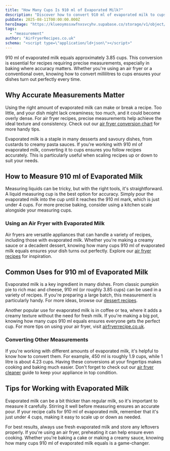 ```yaml
---
title: "How Many Cups Is 910 ml of Evaporated Milk?"
description: "Discover how to convert 910 ml of evaporated milk to cups for perfect recipes every time. Get precise measurements for baking and cooking."
pubDate: 2025-08-11T00:00:00.000Z
heroImage: "https://klueoymssxwfnxsvcyhv.supabase.co/storage/v1/object/public/md/how-many-cups-is-910-ml-of-evaporated-milk-5e6a2b47.webp"
tags:
  - "measurement"
author: "AirFryerRecipes.co.uk"
schema: "<script type=\"application/ld+json\"></script>"
---
```


<p>910 ml of evaporated milk equals approximately 3.85 cups. This conversion is essential for recipes requiring precise measurements, especially in baking where accuracy matters. Whether you're using an air fryer or a conventional oven, knowing how to convert millilitres to cups ensures your dishes turn out perfectly every time.</p>

<h2>Why Accurate Measurements Matter</h2>
<p>Using the right amount of evaporated milk can make or break a recipe. Too little, and your dish might lack creaminess; too much, and it could become overly dense. For air fryer recipes, precise measurements help achieve the ideal texture and consistency. Check out our <a href=https://www.airfryerrecipe.co.uk/air-fryer-conversion-chart>air fryer conversion chart</a> for more handy tips.</p>

<p>Evaporated milk is a staple in many desserts and savoury dishes, from custards to creamy pasta sauces. If you're working with 910 ml of evaporated milk, converting it to cups ensures you follow recipes accurately. This is particularly useful when scaling recipes up or down to suit your needs.</p>

<h2>How to Measure 910 ml of Evaporated Milk</h2>
<p>Measuring liquids can be tricky, but with the right tools, it's straightforward. A liquid measuring cup is the best option for accuracy. Simply pour the evaporated milk into the cup until it reaches the 910 ml mark, which is just under 4 cups. For more precise baking, consider using a kitchen scale alongside your measuring cups.</p>

<h3>Using an Air Fryer with Evaporated Milk</h3>
<p>Air fryers are versatile appliances that can handle a variety of recipes, including those with evaporated milk. Whether you're making a creamy sauce or a decadent dessert, knowing how many cups 910 ml of evaporated milk equals ensures your dish turns out perfectly. Explore our <a href=https://www.airfryerrecipe.co.uk/recipes>air fryer recipes</a> for inspiration.</p>

<h2>Common Uses for 910 ml of Evaporated Milk</h2>
<p>Evaporated milk is a key ingredient in many dishes. From classic pumpkin pie to rich mac and cheese, 910 ml (or roughly 3.85 cups) can be used in a variety of recipes. If you're preparing a large batch, this measurement is particularly handy. For more ideas, browse our <a href=https://www.airfryerrecipe.co.uk/recipe-category/dessert>dessert recipes</a>.</p>

<p>Another popular use for evaporated milk is in coffee or tea, where it adds a creamy texture without the need for fresh milk. If you're making a big pot, knowing how many cups 910 ml equals ensures everyone gets the perfect cup. For more tips on using your air fryer, visit <a href=https://www.airfryerrecipe.co.uk/>airfryerrecipe.co.uk</a>.</p>

<h3>Converting Other Measurements</h3>
<p>If you're working with different amounts of evaporated milk, it's helpful to know how to convert them. For example, 450 ml is roughly 1.9 cups, while 1 litre is about 4.23 cups. Having these conversions at your fingertips makes cooking and baking much easier. Don't forget to check out our <a href=https://www.airfryerrecipe.co.uk/air-fryer-cleaner>air fryer cleaner</a> guide to keep your appliance in top condition.</p>

<h2>Tips for Working with Evaporated Milk</h2>
<p>Evaporated milk can be a bit thicker than regular milk, so it's important to measure it carefully. Stirring it well before measuring ensures an accurate pour. If your recipe calls for 910 ml of evaporated milk, remember that it's just under 4 cups, making it easy to scale up or down as needed.</p>

<p>For best results, always use fresh evaporated milk and store any leftovers properly. If you're using an air fryer, preheating it can help ensure even cooking. Whether you're baking a cake or making a creamy sauce, knowing how many cups 910 ml of evaporated milk equals is a game-changer.</p>